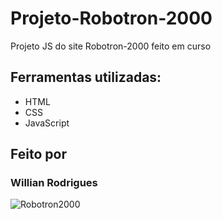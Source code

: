 # Projeto-Robotron-2000

Projeto JS do site Robotron-2000 feito em curso

## Ferramentas utilizadas:
* HTML
* CSS
* JavaScript

## Feito por
### Willian Rodrigues

![Robotron2000](https://github.com/WilRocha97/Portifolio/blob/main/assets/Sites/Robotron2000.png)
